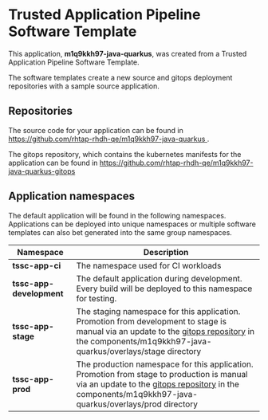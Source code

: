 # Trusted Application Pipeline Software Template

This application, **m1q9kkh97-java-quarkus**, was created from a Trusted Application Pipeline Software Template.

The software templates create a new source and gitops deployment repositories with a sample source application. 

## Repositories

The source code for your application can be found in [https://github.com/rhtap-rhdh-qe/m1q9kkh97-java-quarkus ](https://github.com/rhtap-rhdh-qe/m1q9kkh97-java-quarkus ).
 
The gitops repository, which contains the kubernetes manifests for the application can be found in 
[https://github.com/rhtap-rhdh-qe/m1q9kkh97-java-quarkus-gitops ](https://github.com/rhtap-rhdh-qe/m1q9kkh97-java-quarkus-gitops ) 

## Application namespaces 

The default application will be found in the following namespaces. Applications can be deployed into unique namespaces or multiple software templates can also bet generated into the same group namespaces.  

|  Namespace   |  Description   |  
| -------- | -------- |
| **tssc-app-ci** | The namespace used for CI workloads |
| **tssc-app-development** | The default application during development. Every build will be deployed to this namespace for testing. |
| **tssc-app-stage** | The staging namespace for this application. Promotion from development to stage is manual via an update to the [gitops repository](https://github.com/rhtap-rhdh-qe/m1q9kkh97-java-quarkus-gitops ) in the components/m1q9kkh97-java-quarkus/overlays/stage directory |
| **tssc-app-prod** | The production namespace for this application. Promotion from stage to production is manual via an update to the [gitops repository](https://github.com/rhtap-rhdh-qe/m1q9kkh97-java-quarkus-gitops ) in the components/m1q9kkh97-java-quarkus/overlays/prod directory |